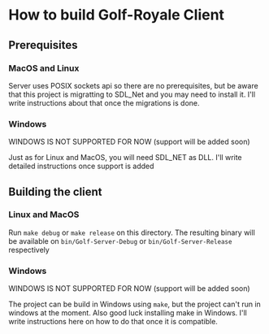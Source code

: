 # How to build Golf-Royale Client

## Prerequisites

### MacOS and Linux

Server uses POSIX sockets api so there are no prerequisites, but be aware that this project is migratting to SDL_Net and you may need to install it. I'll write instructions about that once the migrations is done.

### Windows

WINDOWS IS NOT SUPPORTED FOR NOW (support will be added soon)

Just as for Linux and MacOS, you will need SDL_NET as DLL. I'll write detailed instructions once support is added


## Building the client

### Linux and MacOS

Run `make debug` or `make release` on this directory. The resulting binary will be available on 
`bin/Golf-Server-Debug` or `bin/Golf-Server-Release` respectively

### Windows

WINDOWS IS NOT SUPPORTED FOR NOW (support will be added soon)

The project can be build in Windows using `make`, but the project can't run in windows at the moment. Also good luck installing make in Windows. I'll write instructions here on how to do that once it is compatible.
